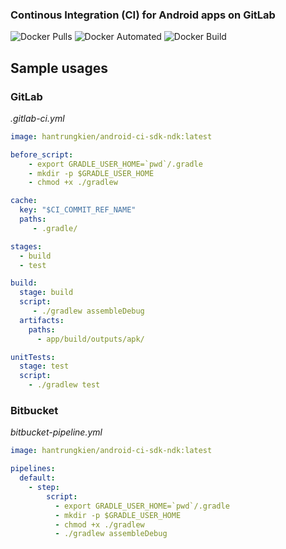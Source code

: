 ### Continous Integration (CI) for Android apps on GitLab

![Docker Pulls](https://img.shields.io/docker/pulls/hantrungkien/android-ci-sdk-ndk.svg)
![Docker Automated](https://img.shields.io/docker/automated/hantrungkien/android-ci-sdk-ndk.svg)
![Docker Build](https://img.shields.io/docker/cloud/build/hantrungkien/android-ci-sdk-ndk.svg)

## Sample usages
### GitLab
*.gitlab-ci.yml*

```yml
image: hantrungkien/android-ci-sdk-ndk:latest

before_script:
    - export GRADLE_USER_HOME=`pwd`/.gradle
    - mkdir -p $GRADLE_USER_HOME
    - chmod +x ./gradlew

cache:
  key: "$CI_COMMIT_REF_NAME"
  paths:
     - .gradle/

stages:
  - build
  - test

build:
  stage: build
  script:
     - ./gradlew assembleDebug
  artifacts:
    paths:
      - app/build/outputs/apk/

unitTests:
  stage: test
  script:
    - ./gradlew test
```

### Bitbucket
*bitbucket-pipeline.yml*

```yml
image: hantrungkien/android-ci-sdk-ndk:latest

pipelines:
  default:
    - step:
        script:
          - export GRADLE_USER_HOME=`pwd`/.gradle
          - mkdir -p $GRADLE_USER_HOME
          - chmod +x ./gradlew
          - ./gradlew assembleDebug
```

